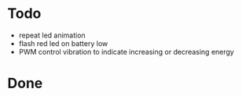 # Todo

* repeat led animation
* flash red led on battery low
* PWM control vibration to indicate increasing or decreasing energy

# Done
